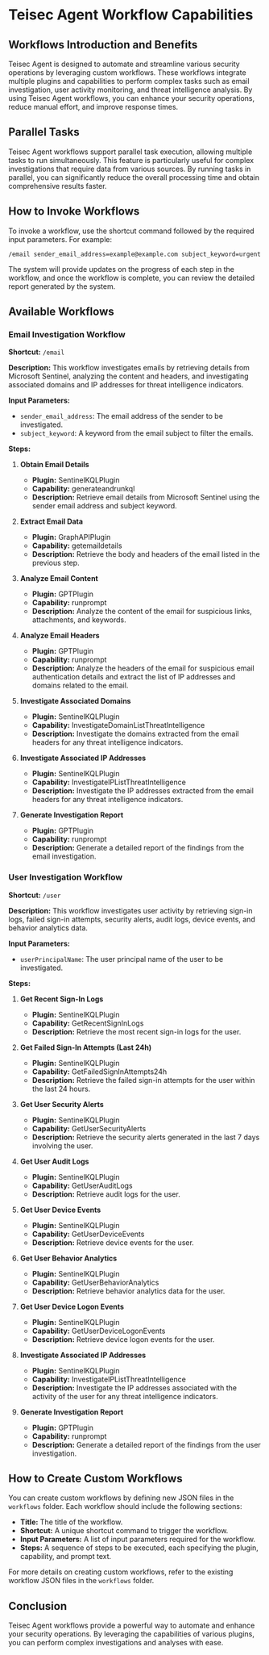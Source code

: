 # Teisec Agent Workflow Capabilities

## Workflows Introduction and Benefits

Teisec Agent is designed to automate and streamline various security operations by leveraging custom workflows. These workflows integrate multiple plugins and capabilities to perform complex tasks such as email investigation, user activity monitoring, and threat intelligence analysis. By using Teisec Agent workflows, you can enhance your security operations, reduce manual effort, and improve response times.

## Parallel Tasks

Teisec Agent workflows support parallel task execution, allowing multiple tasks to run simultaneously. This feature is particularly useful for complex investigations that require data from various sources. By running tasks in parallel, you can significantly reduce the overall processing time and obtain comprehensive results faster.

## How to Invoke Workflows

To invoke a workflow, use the shortcut command followed by the required input parameters. For example:
```
/email sender_email_address=example@example.com subject_keyword=urgent
```
The system will provide updates on the progress of each step in the workflow, and once the workflow is complete, you can review the detailed report generated by the system.

## Available Workflows

### Email Investigation Workflow

**Shortcut:** `/email`

**Description:** This workflow investigates emails by retrieving details from Microsoft Sentinel, analyzing the content and headers, and investigating associated domains and IP addresses for threat intelligence indicators.

**Input Parameters:**
- `sender_email_address`: The email address of the sender to be investigated.
- `subject_keyword`: A keyword from the email subject to filter the emails.

**Steps:**
1. **Obtain Email Details**
   - **Plugin:** SentinelKQLPlugin
   - **Capability:** generateandrunkql
   - **Description:** Retrieve email details from Microsoft Sentinel using the sender email address and subject keyword.

2. **Extract Email Data**
   - **Plugin:** GraphAPIPlugin
   - **Capability:** getemaildetails
   - **Description:** Retrieve the body and headers of the email listed in the previous step.

3. **Analyze Email Content**
   - **Plugin:** GPTPlugin
   - **Capability:** runprompt
   - **Description:** Analyze the content of the email for suspicious links, attachments, and keywords.

4. **Analyze Email Headers**
   - **Plugin:** GPTPlugin
   - **Capability:** runprompt
   - **Description:** Analyze the headers of the email for suspicious email authentication details and extract the list of IP addresses and domains related to the email.

5. **Investigate Associated Domains**
   - **Plugin:** SentinelKQLPlugin
   - **Capability:** InvestigateDomainListThreatIntelligence
   - **Description:** Investigate the domains extracted from the email headers for any threat intelligence indicators.

6. **Investigate Associated IP Addresses**
   - **Plugin:** SentinelKQLPlugin
   - **Capability:** InvestigateIPListThreatIntelligence
   - **Description:** Investigate the IP addresses extracted from the email headers for any threat intelligence indicators.

7. **Generate Investigation Report**
   - **Plugin:** GPTPlugin
   - **Capability:** runprompt
   - **Description:** Generate a detailed report of the findings from the email investigation.

### User Investigation Workflow

**Shortcut:** `/user`

**Description:** This workflow investigates user activity by retrieving sign-in logs, failed sign-in attempts, security alerts, audit logs, device events, and behavior analytics data.

**Input Parameters:**
- `userPrincipalName`: The user principal name of the user to be investigated.

**Steps:**
1. **Get Recent Sign-In Logs**
   - **Plugin:** SentinelKQLPlugin
   - **Capability:** GetRecentSignInLogs
   - **Description:** Retrieve the most recent sign-in logs for the user.

2. **Get Failed Sign-In Attempts (Last 24h)**
   - **Plugin:** SentinelKQLPlugin
   - **Capability:** GetFailedSignInAttempts24h
   - **Description:** Retrieve the failed sign-in attempts for the user within the last 24 hours.

3. **Get User Security Alerts**
   - **Plugin:** SentinelKQLPlugin
   - **Capability:** GetUserSecurityAlerts
   - **Description:** Retrieve the security alerts generated in the last 7 days involving the user.

4. **Get User Audit Logs**
   - **Plugin:** SentinelKQLPlugin
   - **Capability:** GetUserAuditLogs
   - **Description:** Retrieve audit logs for the user.

5. **Get User Device Events**
   - **Plugin:** SentinelKQLPlugin
   - **Capability:** GetUserDeviceEvents
   - **Description:** Retrieve device events for the user.

6. **Get User Behavior Analytics**
   - **Plugin:** SentinelKQLPlugin
   - **Capability:** GetUserBehaviorAnalytics
   - **Description:** Retrieve behavior analytics data for the user.

7. **Get User Device Logon Events**
   - **Plugin:** SentinelKQLPlugin
   - **Capability:** GetUserDeviceLogonEvents
   - **Description:** Retrieve device logon events for the user.

8. **Investigate Associated IP Addresses**
   - **Plugin:** SentinelKQLPlugin
   - **Capability:** InvestigateIPListThreatIntelligence
   - **Description:** Investigate the IP addresses associated with the activity of the user for any threat intelligence indicators.

9. **Generate Investigation Report**
   - **Plugin:** GPTPlugin
   - **Capability:** runprompt
   - **Description:** Generate a detailed report of the findings from the user investigation.

## How to Create Custom Workflows

You can create custom workflows by defining new JSON files in the `workflows` folder. Each workflow should include the following sections:
- **Title:** The title of the workflow.
- **Shortcut:** A unique shortcut command to trigger the workflow.
- **Input Parameters:** A list of input parameters required for the workflow.
- **Steps:** A sequence of steps to be executed, each specifying the plugin, capability, and prompt text.

For more details on creating custom workflows, refer to the existing workflow JSON files in the `workflows` folder.

## Conclusion

Teisec Agent workflows provide a powerful way to automate and enhance your security operations. By leveraging the capabilities of various plugins, you can perform complex investigations and analyses with ease.
